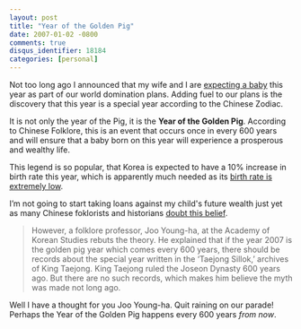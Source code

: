 ```yaml
---
layout: post
title: "Year of the Golden Pig"
date: 2007-01-02 -0800
comments: true
disqus_identifier: 18184
categories: [personal]
---
```

Not too long ago I announced that my wife and I are [expecting a
baby](http://haacked.com/archive/2006/11/05/World_Domination_Phase_1_Commenced.aspx "World Domination Plans")
this year as part of our world domination plans. Adding fuel to our
plans is the discovery that this year is a special year according to the
Chinese Zodiac.

It is not only the year of the Pig, it is the **Year of the Golden
Pig**. According to Chinese Folklore, this is an event that occurs once
in every 600 years and will ensure that a baby born on this year will
experience a prosperous and wealthy life.

This legend is so popular, that Korea is expected to have a 10% increase
in birth rate this year, which is apparently much needed as its [birth
rate is extremely
low](http://uk.news.yahoo.com/08052006/323/south-korea-s-birth-rate-lowest-record.html "South Korea Birth Rate at Lowest").

I’m not going to start taking loans against my child's future wealth
just yet as many Chinese foklorists and historians [doubt this
belief](http://world.kbs.co.kr/english/town/town_seoultoday_detail.htm?No=296 "Golden Pig Doubts").

> However, a folklore professor, Joo Young-ha, at the Academy of Korean
> Studies rebuts the theory. He explained that if the year 2007 is the
> golden pig year which comes every 600 years, there should be records
> about the special year written in the ‘Taejong Sillok,’ archives of
> King Taejong. King Taejong ruled the Joseon Dynasty 600 years ago. But
> there are no such records, which makes him believe the myth was made
> not long ago.

Well I have a thought for you Joo Young-ha. Quit raining on our parade!
Perhaps the Year of the Golden Pig happens every 600 years *from now*.

